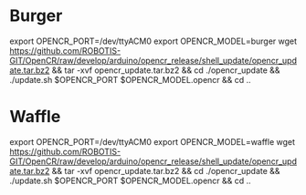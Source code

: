 Burger
=======

export OPENCR_PORT=/dev/ttyACM0
export OPENCR_MODEL=burger
wget https://github.com/ROBOTIS-GIT/OpenCR/raw/develop/arduino/opencr_release/shell_update/opencr_update.tar.bz2 && tar -xvf opencr_update.tar.bz2 && cd ./opencr_update && ./update.sh $OPENCR_PORT $OPENCR_MODEL.opencr && cd ..


Waffle
=======

export OPENCR_PORT=/dev/ttyACM0
export OPENCR_MODEL=waffle
wget https://github.com/ROBOTIS-GIT/OpenCR/raw/develop/arduino/opencr_release/shell_update/opencr_update.tar.bz2 && tar -xvf opencr_update.tar.bz2 && cd ./opencr_update && ./update.sh $OPENCR_PORT $OPENCR_MODEL.opencr && cd ..




